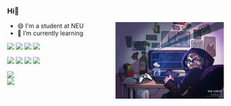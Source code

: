 ### Hi👋 

<img align="right" alt="img" src="https://github.com/FernandoRoldan93/FernandoRoldan93/blob/master/cover_image.jpg" width="50%" height="auto" />

- 😄 I'm a student at NEU
- 🌱 I’m currently learning 

<code><img width="10%" src="https://www.vectorlogo.zone/logos/java/java-ar21.svg"></code>
<code><img width="10%" src="https://www.vectorlogo.zone/logos/golang/golang-icon.svg"></code>
<code><img width="10%" src="https://www.vectorlogo.zone/logos/springio/springio-ar21.svg"></code>
<code><img width="10%" src="https://www.vectorlogo.zone/logos/docker/docker-official.svg"></code>

<code><img width="10%" src="https://www.vectorlogo.zone/logos/mysql/mysql-official.svg"></code>
<code><img width="10%" src="https://www.vectorlogo.zone/logos/redis/redis-official.svg"></code>
<code><img width="10%" src="https://www.vectorlogo.zone/logos/mongodb/mongodb-ar21.svg"></code>
<code><img width="10%" src="https://www.vectorlogo.zone/logos/postgresql/postgresql-ar21.svg"></code>


<img width="50%" align="right" src="https://github-readme-stats.vercel.app/api?username=OutOfEastGate&show_icons=true&hide_border=true" />

<img width="50%" align="right" src="https://github-readme-stats.vercel.app/api/top-langs/?username=OutOfEastGate&theme=dark&layout=compact">
